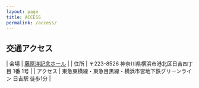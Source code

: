 ```yaml
---
layout: page
title: ACCESS
permalink: /access/
---
```

## 交通アクセス

| 会場     | [藤原洋記念ホール](https://www.kcc.keio.ac.jp/access/index.html) |
| 住所     | 〒223-8526 神奈川県横浜市港北区日吉四丁目 1番 1号 |
| アクセス | 東急東横線・東急目黒線・横浜市営地下鉄グリーンライン 日吉駅 徒歩1分 |


